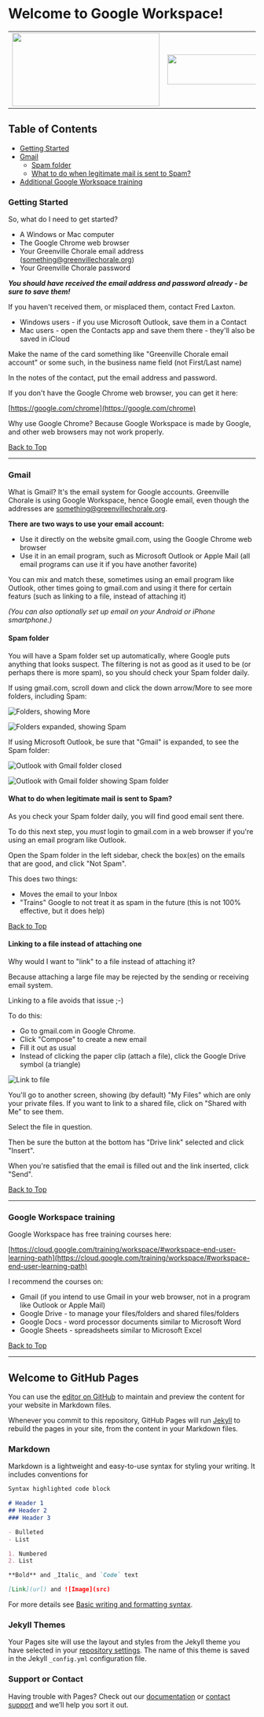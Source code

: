 # Welcome to Google Workspace! <a name="top">

<p align="center">
<table width="100%" align="center" border="0">
<tr>
<td width="49%">
  <img width="300" height="149" src="https://greenvillechorale.org/wp-content/uploads/2022/08/google-workspace-logo-512x255-1.png"> </td>
<td width="49%">
<img width="300" height="61" src="https://greenvillechorale.org/wp-content/uploads/2022/06/Greenville-Chorale-Logo-22-combined-black-v02-1237x250-1.png"> </td>
</tr>
</table>
</p>

## Table of Contents
* [Getting Started](#getting-started)
* [Gmail](#gmail)
  * [Spam folder](#spam-folder)
  * [What to do when legitimate mail is sent to Spam?](#legitimate)
* [Additional Google Workspace training](#training)

### <a name="getting started"></a>Getting Started

So, what do I need to get started?

* A Windows or Mac computer
* The Google Chrome web browser
* Your Greenville Chorale email address (something@greenvillechorale.org)
* Your Greenville Chorale password

__*You should have received the email address and password already - be sure to save them!*__

If you haven't received them, or misplaced them, contact Fred Laxton.

* Windows users - if you use Microsoft Outlook, save them in a Contact
* Mac users - open the Contacts app and save them there - they'll also be saved in iCloud

Make the name of the card something like "Greenville Chorale email account" or some such, in the business name field (not First/Last name)

In the notes of the contact, put the email address and password.

If you don't have the Google Chrome web browser, you can get it here:

[https://google.com/chrome](https://google.com/chrome)

Why use Google Chrome? Because Google Workspace is made by Google, and other web browsers may not work properly.

[Back to Top](#top)

---

### <a name="gmail"></a>Gmail

What is Gmail? It's the email system for Google accounts. Greenville Chorale is using Google Workspace, hence Google email, even though the addresses are something@greenvillechorale.org.

**There are two ways to use your email account:**

* Use it directly on the website gmail.com, using the Google Chrome web browser
* Use it in an email program, such as Microsoft Outlook or Apple Mail (all email programs can use it if you have another favorite)

You can mix and match these, sometimes using an email program like Outlook, other times going to gmail.com and using it there for certain featurs (such as linking to a file, instead of attaching it)

*(You can also optionally set up email on your Android or iPhone smartphone.)*

#### <a name="spam-folder"></a>Spam folder

You will have a Spam folder set up automatically, where Google puts anything that looks suspect. The filtering is not as good as it used to be (or perhaps there is more spam), so you should check your Spam folder daily.

If using gmail.com, scroll down and click the down arrow/More to see more folders, including Spam:

![Folders, showing More](https://greenvillechorale.org/wp-content/uploads/2022/08/spam-1.png)

![Folders expanded, showing Spam](https://greenvillechorale.org/wp-content/uploads/2022/08/spam-2.png)

If using Microsoft Outlook, be sure that "Gmail" is expanded, to see the Spam folder:

![Outlook with Gmail folder closed](https://greenvillechorale.org/wp-content/uploads/2022/08/outlook-spam-1.png)

![Outlook with Gmail folder showing Spam folder](https://greenvillechorale.org/wp-content/uploads/2022/08/outlook-spam-2.png)

#### <a name="legitimate"></a>What to do when legitimate mail is sent to Spam?

As you check your Spam folder daily, you will find good email sent there.

To do this next step, you *must* login to gmail.com in a web browser if you're using an email program like Outlook.

Open the Spam folder in the left sidebar, check the box(es) on the emails that are good, and click "Not Spam".

This does two things:
* Moves the email to your Inbox
* "Trains" Google to not treat it as spam in the future (this is not 100% effective, but it does help)

[Back to Top](#top)

#### <a name="linking"></a>Linking to a file instead of attaching one

Why would I want to "link" to a file instead of attaching it?

Because attaching a large file may be rejected by the sending or receiving email system.

Linking to a file avoids that issue ;-) 

To do this:
* Go to gmail.com in Google Chrome.
* Click "Compose" to create a new email
* Fill it out as usual
* Instead of clicking the paper clip (attach a file), click the Google Drive symbol (a triangle)

![Link to file](https://greenvillechorale.org/wp-content/uploads/2022/08/link-to-file-1.jpg)

You'll go to another screen, showing (by default) "My Files" which are only your private files. If you want to link to a shared file, click on "Shared with Me" to see them. 

Select the file in question.

Then be sure the button at the bottom has "Drive link" selected and click "Insert".

When you're satisfied that the email is filled out and the link inserted, click "Send".

[Back to Top](#top)

---

### <a name="training"></a>Google Workspace training

Google Workspace has free training courses here:

[https://cloud.google.com/training/workspace/#workspace-end-user-learning-path](https://cloud.google.com/training/workspace/#workspace-end-user-learning-path) 

I recommend the courses on:
* Gmail (if you intend to use Gmail in your web browser, not in a program like Outlook or Apple Mail)
* Google Drive - to manage your files/folders and shared files/folders
* Google Docs - word processor documents similar to Microsoft Word
* Google Sheets - spreadsheets similar to Microsoft Excel

[Back to Top](#top)

---

## Welcome to GitHub Pages

You can use the [editor on GitHub](https://github.com/flaxton/greenvillechorale-google-workspace/edit/main/README.md) to maintain and preview the content for your website in Markdown files.

Whenever you commit to this repository, GitHub Pages will run [Jekyll](https://jekyllrb.com/) to rebuild the pages in your site, from the content in your Markdown files.

### Markdown

Markdown is a lightweight and easy-to-use syntax for styling your writing. It includes conventions for

```markdown
Syntax highlighted code block

# Header 1
## Header 2
### Header 3

- Bulleted
- List

1. Numbered
2. List

**Bold** and _Italic_ and `Code` text

[Link](url) and ![Image](src)
```

For more details see [Basic writing and formatting syntax](https://docs.github.com/en/github/writing-on-github/getting-started-with-writing-and-formatting-on-github/basic-writing-and-formatting-syntax).

### Jekyll Themes

Your Pages site will use the layout and styles from the Jekyll theme you have selected in your [repository settings](https://github.com/flaxton/greenvillechorale-google-workspace/settings/pages). The name of this theme is saved in the Jekyll `_config.yml` configuration file.

### Support or Contact

Having trouble with Pages? Check out our [documentation](https://docs.github.com/categories/github-pages-basics/) or [contact support](https://support.github.com/contact) and we’ll help you sort it out.
